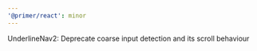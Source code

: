 ```yaml
---
'@primer/react': minor
---
```


UnderlineNav2: Deprecate coarse input detection and its scroll behaviour
